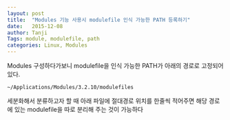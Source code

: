 ```yaml
---
layout: post
title:  "Modules 기능 사용시 modulefile 인식 가능한 PATH 등록하기"
date:   2015-12-08
author: Tanji
Tags: module, modulefile, path
categories: Linux, Modules
---
```



Modules 구성하다가보니 modulefile을 인식 가능한 PATH가 아래의 경로로 고정되어 있다.

	~/Applications/Modules/3.2.10/modulefiles

세분화해서 분류하고자 할 때 아래 파일에 절대경로 위치를 한줄씩 적어주면 해당 경로에 있는 modulefile을 따로 분리해 주는 것이 가능하다
